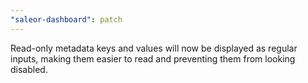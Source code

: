 ```yaml
---
"saleor-dashboard": patch
---
```


Read-only metadata keys and values will now be displayed as regular inputs, making them easier to read and preventing them from looking disabled.
